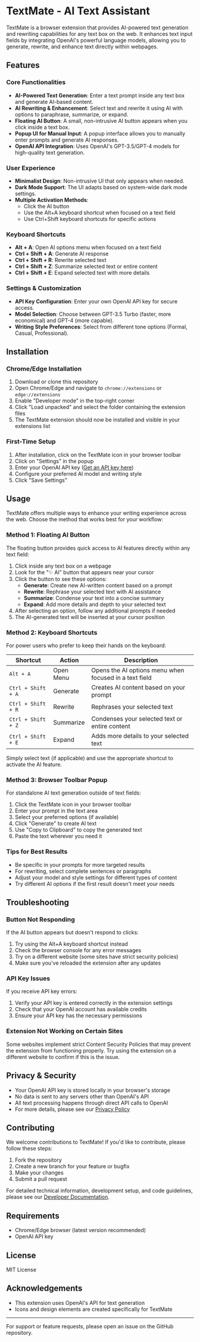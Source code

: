 # TextMate - AI Text Assistant

TextMate is a browser extension that provides AI-powered text generation and rewriting capabilities for any text box on the web. It enhances text input fields by integrating OpenAI's powerful language models, allowing you to generate, rewrite, and enhance text directly within webpages.

## Features

### Core Functionalities

- **AI-Powered Text Generation**: Enter a text prompt inside any text box and generate AI-based content.
- **AI Rewriting & Enhancement**: Select text and rewrite it using AI with options to paraphrase, summarize, or expand.
- **Floating AI Button**: A small, non-intrusive AI button appears when you click inside a text box.
- **Popup UI for Manual Input**: A popup interface allows you to manually enter prompts and generate AI responses.
- **OpenAI API Integration**: Uses OpenAI's GPT-3.5/GPT-4 models for high-quality text generation.

### User Experience

- **Minimalist Design**: Non-intrusive UI that only appears when needed.
- **Dark Mode Support**: The UI adapts based on system-wide dark mode settings.
- **Multiple Activation Methods**:
  - Click the AI button
  - Use the Alt+A keyboard shortcut when focused on a text field
  - Use Ctrl+Shift keyboard shortcuts for specific actions

### Keyboard Shortcuts

- **Alt + A**: Open AI options menu when focused on a text field
- **Ctrl + Shift + A**: Generate AI response
- **Ctrl + Shift + R**: Rewrite selected text
- **Ctrl + Shift + Z**: Summarize selected text or entire content
- **Ctrl + Shift + E**: Expand selected text with more details

### Settings & Customization

- **API Key Configuration**: Enter your own OpenAI API key for secure access.
- **Model Selection**: Choose between GPT-3.5 Turbo (faster, more economical) and GPT-4 (more capable).
- **Writing Style Preferences**: Select from different tone options (Formal, Casual, Professional).

## Installation

### Chrome/Edge Installation

1. Download or clone this repository
2. Open Chrome/Edge and navigate to `chrome://extensions` or `edge://extensions`
3. Enable "Developer mode" in the top-right corner
4. Click "Load unpacked" and select the folder containing the extension files
5. The TextMate extension should now be installed and visible in your extensions list

### First-Time Setup

1. After installation, click on the TextMate icon in your browser toolbar
2. Click on "Settings" in the popup
3. Enter your OpenAI API key ([Get an API key here](https://platform.openai.com/account/api-keys))
4. Configure your preferred AI model and writing style
5. Click "Save Settings"

## Usage

TextMate offers multiple ways to enhance your writing experience across the web. Choose the method that works best for your workflow:

### Method 1: Floating AI Button

The floating button provides quick access to AI features directly within any text field:

1. Click inside any text box on a webpage
2. Look for the "✨ AI" button that appears near your cursor
3. Click the button to see these options:
   - **Generate**: Create new AI-written content based on a prompt
   - **Rewrite**: Rephrase your selected text with AI assistance
   - **Summarize**: Condense your text into a concise summary
   - **Expand**: Add more details and depth to your selected text
4. After selecting an option, follow any additional prompts if needed
5. The AI-generated text will be inserted at your cursor position

### Method 2: Keyboard Shortcuts

For power users who prefer to keep their hands on the keyboard:

| Shortcut | Action | Description |
|----------|--------|-------------|
| `Alt + A` | Open Menu | Opens the AI options menu when focused in a text field |
| `Ctrl + Shift + A` | Generate | Creates AI content based on your prompt |
| `Ctrl + Shift + R` | Rewrite | Rephrases your selected text |
| `Ctrl + Shift + Z` | Summarize | Condenses your selected text or entire content |
| `Ctrl + Shift + E` | Expand | Adds more details to your selected text |

Simply select text (if applicable) and use the appropriate shortcut to activate the AI feature.

### Method 3: Browser Toolbar Popup

For standalone AI text generation outside of text fields:

1. Click the TextMate icon in your browser toolbar
2. Enter your prompt in the text area
3. Select your preferred options (if available)
4. Click "Generate" to create AI text
5. Use "Copy to Clipboard" to copy the generated text
6. Paste the text wherever you need it

### Tips for Best Results

- Be specific in your prompts for more targeted results
- For rewriting, select complete sentences or paragraphs
- Adjust your model and style settings for different types of content
- Try different AI options if the first result doesn't meet your needs

## Troubleshooting

### Button Not Responding
If the AI button appears but doesn't respond to clicks:
1. Try using the Alt+A keyboard shortcut instead
2. Check the browser console for any error messages
3. Try on a different website (some sites have strict security policies)
4. Make sure you've reloaded the extension after any updates

### API Key Issues
If you receive API key errors:
1. Verify your API key is entered correctly in the extension settings
2. Check that your OpenAI account has available credits
3. Ensure your API key has the necessary permissions

### Extension Not Working on Certain Sites
Some websites implement strict Content Security Policies that may prevent the extension from functioning properly. Try using the extension on a different website to confirm if this is the issue.

## Privacy & Security

- Your OpenAI API key is stored locally in your browser's storage
- No data is sent to any servers other than OpenAI's API
- All text processing happens through direct API calls to OpenAI
- For more details, please see our [Privacy Policy](privacy-policy.md)

## Contributing

We welcome contributions to TextMate! If you'd like to contribute, please follow these steps:

1. Fork the repository
2. Create a new branch for your feature or bugfix
3. Make your changes
4. Submit a pull request

For detailed technical information, development setup, and code guidelines, please see our [Developer Documentation](DEVELOPERS.md).

## Requirements

- Chrome/Edge browser (latest version recommended)
- OpenAI API key

## License

MIT License

## Acknowledgements

- This extension uses OpenAI's API for text generation
- Icons and design elements are created specifically for TextMate

---

For support or feature requests, please open an issue on the GitHub repository. 